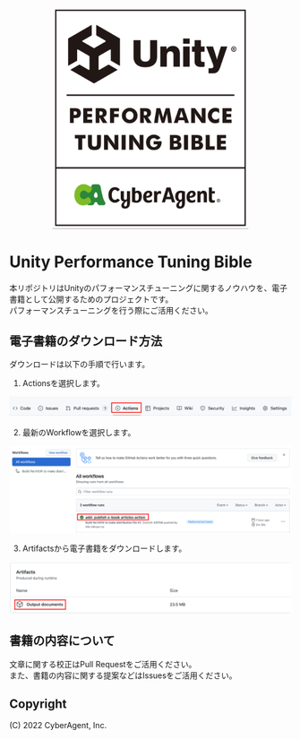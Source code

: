 <p align="center">
  <img width=350 src="Documentation/bible_logo.png" alt="UnityPerformanceTuningBible">
</p>

# Unity Performance Tuning Bible
本リポジトリはUnityのパフォーマンスチューニングに関するノウハウを、電子書籍として公開するためのプロジェクトです。  
パフォーマンスチューニングを行う際にご活用ください。

## 電子書籍のダウンロード方法
ダウンロードは以下の手順で行います。
1. Actionsを選択します。

<p align="center">
  <img width=800 src="Documentation/download_01.png" alt="Download Step 01">
</p>

2. 最新のWorkflowを選択します。

<p align="center">
  <img width=800 src="Documentation/download_02.png" alt="Download Step 02">
</p>

3. Artifactsから電子書籍をダウンロードします。

<p align="center">
  <img width=800 src="Documentation/download_03.png" alt="Download Step 03">
</p>

## 書籍の内容について
文章に関する校正はPull Requestをご活用ください。  
また、書籍の内容に関する提案などはIssuesをご活用ください。

## Copyright
(C) 2022 CyberAgent, Inc.

